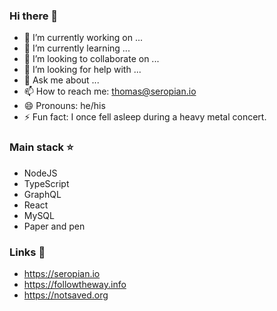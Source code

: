 ### Hi there 👋

- 🔭 I’m currently working on ...
- 🌱 I’m currently learning ...
- 👯 I’m looking to collaborate on ...
- 🤔 I’m looking for help with ...
- 💬 Ask me about ...
- 📫 How to reach me: thomas@seropian.io
- 😄 Pronouns: he/his
- ⚡ Fun fact: I once fell asleep during a heavy metal concert. 

### Main stack ⭐
- NodeJS
- TypeScript
- GraphQL
- React
- MySQL
- Paper and pen

### Links 👯
- https://seropian.io
- https://followtheway.info
- https://notsaved.org
